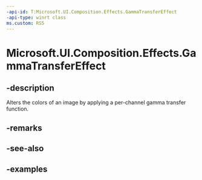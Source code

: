 ```yaml
---
-api-id: T:Microsoft.UI.Composition.Effects.GammaTransferEffect
-api-type: winrt class
ms.custom: RS5
---
```


<!-- Class syntax.
public class GammaTransferEffect : IGraphicsEffect, IGraphicsEffectSource
-->

# Microsoft.UI.Composition.Effects.GammaTransferEffect

## -description
Alters the colors of an image by applying a per-channel gamma transfer function.

## -remarks

## -see-also

## -examples

